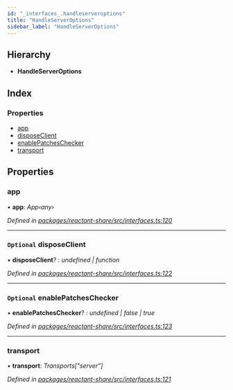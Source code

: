 ```yaml
---
id: "_interfaces_.handleserveroptions"
title: "HandleServerOptions"
sidebar_label: "HandleServerOptions"
---
```


## Hierarchy

* **HandleServerOptions**

## Index

### Properties

* [app](_interfaces_.handleserveroptions.md#app)
* [disposeClient](_interfaces_.handleserveroptions.md#optional-disposeclient)
* [enablePatchesChecker](_interfaces_.handleserveroptions.md#optional-enablepatcheschecker)
* [transport](_interfaces_.handleserveroptions.md#transport)

## Properties

###  app

• **app**: *App‹any›*

*Defined in [packages/reactant-share/src/interfaces.ts:120](https://github.com/unadlib/reactant/blob/a089af11/packages/reactant-share/src/interfaces.ts#L120)*

___

### `Optional` disposeClient

• **disposeClient**? : *undefined | function*

*Defined in [packages/reactant-share/src/interfaces.ts:122](https://github.com/unadlib/reactant/blob/a089af11/packages/reactant-share/src/interfaces.ts#L122)*

___

### `Optional` enablePatchesChecker

• **enablePatchesChecker**? : *undefined | false | true*

*Defined in [packages/reactant-share/src/interfaces.ts:123](https://github.com/unadlib/reactant/blob/a089af11/packages/reactant-share/src/interfaces.ts#L123)*

___

###  transport

• **transport**: *Transports["server"]*

*Defined in [packages/reactant-share/src/interfaces.ts:121](https://github.com/unadlib/reactant/blob/a089af11/packages/reactant-share/src/interfaces.ts#L121)*
